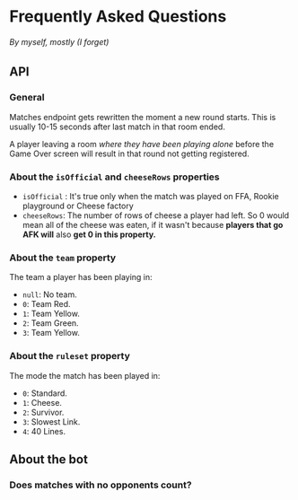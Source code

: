 # Frequently Asked Questions
###### By myself, mostly (I forget)

## API
### General
Matches endpoint gets rewritten the moment a new round starts. This is usually 10-15 seconds after last match in that room ended.

A player leaving a room *where they have been playing alone* before the Game Over screen will result in that round not getting registered.


### About the `isOfficial` and `cheeseRows` properties

- `isOfficial` 
: It's true only when the match was played on FFA, Rookie playground or Cheese factory
- `cheeseRows`: The number of rows of cheese a player had left. So 0 would mean all of the cheese was eaten, if it wasn't because **players that go AFK will** also **get 0 in this property.**

### About the `team` property
The team a player has been playing in:

- `null`: No team.
- `0`: Team Red.
- `1`: Team Yellow.
- `2`: Team Green.
- `3`: Team Yellow.

### About the `ruleset` property
The mode the match has been played in:

- `0`: Standard.
- `1`: Cheese.
- `2`: Survivor.
- `3`: Slowest Link.
- `4`: 40 Lines.


## About the bot
### Does matches with no opponents count?

